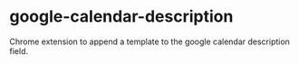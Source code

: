 # google-calendar-description
Chrome extension to append a template to the google calendar description field.
